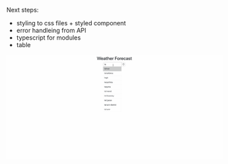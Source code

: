 Next steps:

- styling to css files + styled component
- error handleing from API
- typescript for modules
- table

![](WeatherForecastV2.gif)
